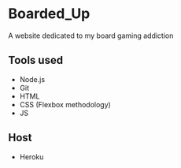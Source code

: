 # Boarded_Up
A website dedicated to my board gaming addiction


## Tools used
* Node.js
* Git
* HTML
* CSS (Flexbox methodology)
* JS


## Host
* Heroku

